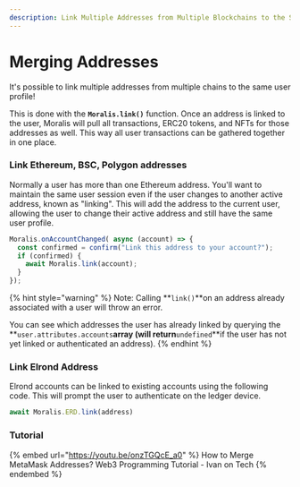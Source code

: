 ```yaml
---
description: Link Multiple Addresses from Multiple Blockchains to the Same User Profile.
---
```


# Merging Addresses

It's possible to link multiple addresses from multiple chains to the same user profile!

This is done with the **`Moralis.link()`** function. Once an address is linked to the user, Moralis will pull all transactions, ERC20 tokens, and NFTs for those addresses as well. This way all user transactions can be gathered together in one place.

### Link Ethereum, BSC, Polygon addresses

Normally a user has more than one Ethereum address. You'll want to maintain the same user session even if the user changes to another active address, known as "linking". This will add the address to the current user, allowing the user to change their active address and still have the same user profile.

```javascript
Moralis.onAccountChanged( async (account) => {
  const confirmed = confirm("Link this address to your account?");
  if (confirmed) {
    await Moralis.link(account);
  }
});
```

{% hint style="warning" %}
Note: Calling **`link()`**on an address already associated with a user will throw an error.

You can see which addresses the user has already linked by querying the **`user.attributes.accounts`**array (will return**`undefined`**if the user has not yet linked or authenticated an address).
{% endhint %}

### Link Elrond Address

Elrond accounts can be linked to existing accounts using the following code. This will prompt the user to authenticate on the ledger device.

```javascript
await Moralis.ERD.link(address)
```

### Tutorial

{% embed url="https://youtu.be/onzTGQcE_a0" %}
How to Merge MetaMask Addresses? Web3 Programming Tutorial - Ivan on Tech
{% endembed %}
